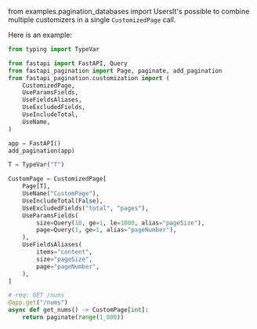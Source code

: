 from examples.pagination_databases import UsersIt's possible to combine multiple customizers in a single `CustomizedPage` call.

Here is an example:


```py
from typing import TypeVar

from fastapi import FastAPI, Query
from fastapi_pagination import Page, paginate, add_pagination
from fastapi_pagination.customization import (
    CustomizedPage,
    UseParamsFields,
    UseFieldsAliases,
    UseExcludedFields,
    UseIncludeTotal,
    UseName,
)

app = FastAPI()
add_pagination(app)

T = TypeVar("T")

CustomPage = CustomizedPage[
    Page[T],
    UseName("CustomPage"),
    UseIncludeTotal(False),
    UseExcludedFields("total", "pages"),
    UseParamsFields(
        size=Query(10, ge=1, le=1000, alias="pageSize"),
        page=Query(1, ge=1, alias="pageNumber"),
    ),
    UseFieldsAliases(
        items="content",
        size="pageSize",
        page="pageNumber",
    ),
]

# req: GET /nums
@app.get("/nums")
async def get_nums() -> CustomPage[int]:
    return paginate(range(1_000))
```
